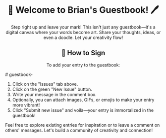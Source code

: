 <!-- Header -->
<h1 align="center">📖 Welcome to Brian's Guestbook! 🖊️</h1>

<!-- Introduction -->
<p align="center">Step right up and leave your mark! This isn't just any guestbook—it's a digital canvas where your words become art. Share your thoughts, ideas, or even a doodle. Let your creativity flow!</p>

<!-- How to Sign -->
<h2 align="center">📝 How to Sign</h2>
<p align="center">To add your entry to the guestbook:</p>
# guestbook-

1. Click on the "Issues" tab above.
2. Click on the green "New Issue" button.
3. Write your message in the comment box.
4. Optionally, you can attach images, GIFs, or emojis to make your entry more vibrant!
5. Click "Submit new issue" and voilà—your entry is immortalized in the guestbook!

Feel free to explore existing entries for inspiration or to leave a comment on others' messages. Let's build a community of creativity and connection!
